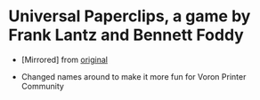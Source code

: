 # Universal Paperclips, a game by Frank Lantz and Bennett Foddy

- [Mirrored] from [original](http://www.decisionproblem.com/paperclips/)

- Changed names around to make it more fun for Voron Printer Community
